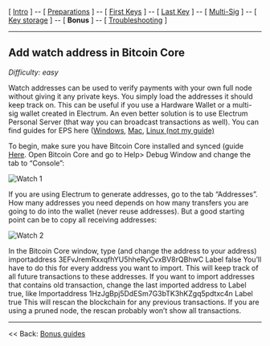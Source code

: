 [ [Intro](README.md) ] -- [ [Preparations]( hodl-guide_10_preparations.md) ] -- [ [First Keys](hodl-guide_20_first-keys.md) ] -- [ [Last Key](hodl-guide_30_last-key.md) ] -- [ [Multi-Sig](hodl-guide_40_multi-sig.md) ] -- [ [Key storage](hodl-guide_50_key-storage.md
) ] -- [ **Bonus** ] -- [ [Troubleshooting](hodl-guide_70_troubleshooting.md) ]

---

## Add watch address in Bitcoin Core

*Difficulty: easy*

Watch addresses can be used to verify payments with your own full node without giving it any private keys. You simply load the addresses it should keep track on. This can be useful if you use a Hardware Wallet or a multi-sig wallet created in Electrum. An even better solution is to use Electrum Personal Server (that way you can broadcast transactions as well). You can find guides for EPS here ([Windows](hodl-guide_63_eps-win.md), [Mac](hodl-guide_63_eps-mac.md), [Linux (not my guide)]( https://www.youtube.com/watch?v=1JMP4NZCC5g)

To begin, make sure you have Bitcoin Core installed and synced (guide [Here]( hodl-guide_61_bitcoin-core.md). Open Bitcoin Core and go to Help> Debug Window and change the tab to “Console”:

![Watch 1](65_watch_1.png)

If you are using Electrum to generate addresses, go to the tab “Addresses”. How many addresses you need depends on how many transfers you are going to do into the wallet (never reuse addresses). But a good starting point can be to copy all receiving addresses:

![Watch 2](65_watch_2.png)

In the Bitcoin Core window, type (and change the address to your address)
importaddress 3EFvJremRxxqfhYU5hheRyCvxBV8rQBhwC Label false
You’ll have to do this for every address you want to import.  This will keep track of all future transactions to these addresses. If you want to import addresses that contains old transaction, change the last imported address to Label true, like
Importaddress 1HzJgBpj5DdESm7G3bTK3hKZgq5pdtxc4n Label true
This will rescan the blockchain for any previous transactions. If you are using a pruned node, the rescan probably won’t show all transactions.

------

<< Back: [Bonus guides](hodl-guide_60_bonus.md) 
